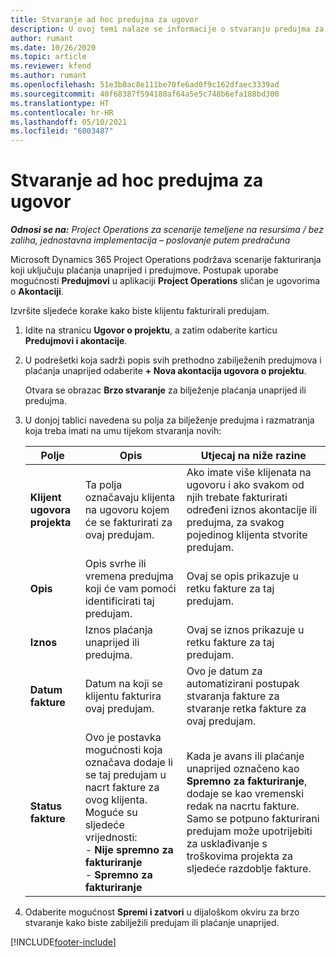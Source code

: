 ```yaml
---
title: Stvaranje ad hoc predujma za ugovor
description: U ovoj temi nalaze se informacije o stvaranju predujma za ugovor, ako je potrebno.
author: rumant
ms.date: 10/26/2020
ms.topic: article
ms.reviewer: kfend
ms.author: rumant
ms.openlocfilehash: 51e3b0ac8e111be70fe6ad0f9c162dfaec3339ad
ms.sourcegitcommit: 40f68387f594180af64a5e5c748b6efa188bd300
ms.translationtype: HT
ms.contentlocale: hr-HR
ms.lasthandoff: 05/10/2021
ms.locfileid: "6003487"
---
```

# <a name="creating-an-ad-hoc-advance-on-a-contract"></a>Stvaranje ad hoc predujma za ugovor

_**Odnosi se na:** Project Operations za scenarije temeljene na resursima / bez zaliha, jednostavna implementacija – poslovanje putem predračuna_

Microsoft Dynamics 365 Project Operations podržava scenarije fakturiranja koji uključuju plaćanja unaprijed i predujmove. Postupak uporabe mogućnosti **Predujmovi** u aplikaciji **Project Operations** sličan je ugovorima o **Akontaciji**. 

Izvršite sljedeće korake kako biste klijentu fakturirali predujam.

1. Idite na stranicu **Ugovor o projektu**, a zatim odaberite karticu **Predujmovi i akontacije**.
2. U podrešetki koja sadrži popis svih prethodno zabilježenih predujmova i plaćanja unaprijed odaberite **+ Nova akontacija ugovora o projektu**. 

    Otvara se obrazac **Brzo stvaranje** za bilježenje plaćanja unaprijed ili predujma.
    
3. U donjoj tablici navedena su polja za bilježenje predujma i razmatranja koja treba imati na umu tijekom stvaranja novih:

    | Polje | Opis | Utjecaj na niže razine |
    | --- | --- | --- |
    | **Klijent ugovora projekta** | Ta polja označavaju klijenta na ugovoru kojem će se fakturirati za ovaj predujam. | Ako imate više klijenata na ugovoru i ako svakom od njih trebate fakturirati određeni iznos akontacije ili predujma, za svakog pojedinog klijenta stvorite predujam. |
    | **Opis** | Opis svrhe ili vremena predujma koji će vam pomoći identificirati taj predujam. | Ovaj se opis prikazuje u retku fakture za taj predujam. |
    | **Iznos** | Iznos plaćanja unaprijed ili predujma. | Ovaj se iznos prikazuje u retku fakture za taj predujam. |
    | **Datum fakture** | Datum na koji se klijentu fakturira ovaj predujam. | Ovo je datum za automatizirani postupak stvaranja fakture za stvaranje retka fakture za ovaj predujam. |
    | **Status fakture** | Ovo je postavka mogućnosti koja označava dodaje li se taj predujam u nacrt fakture za ovog klijenta. Moguće su sljedeće vrijednosti:</br>- **Nije spremno za fakturiranje**</br>- **Spremno za fakturiranje** | Kada je avans ili plaćanje unaprijed označeno kao **Spremno za fakturiranje**, dodaje se kao vremenski redak na nacrtu fakture. Samo se potpuno fakturirani predujam može upotrijebiti za usklađivanje s troškovima projekta za sljedeće razdoblje fakture. |

4. Odaberite mogućnost **Spremi i zatvori** u dijaloškom okviru za brzo stvaranje kako biste zabilježili predujam ili plaćanje unaprijed.


[!INCLUDE[footer-include](../../includes/footer-banner.md)]